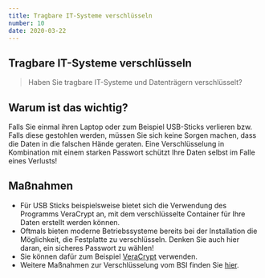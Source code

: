 ```yaml
---
title: Tragbare IT-Systeme verschlüsseln
number: 10
date: 2020-03-22
---
```


## Tragbare IT-Systeme verschlüsseln

> Haben Sie tragbare IT-Systeme und Datenträgern verschlüsselt?

## Warum ist das wichtig? 
Falls Sie einmal ihren Laptop oder zum Beispiel USB-Sticks verlieren bzw. Falls diese gestohlen werden, müssen Sie sich keine Sorgen machen, dass die Daten in die falschen Hände geraten. Eine Verschlüsselung in Kombination mit einem starken Passwort schützt Ihre Daten selbst im Falle eines Verlusts!

## Maßnahmen
* Für USB Sticks beispielsweise bietet sich die Verwendung des Programms VeraCrypt an, mit dem verschlüsselte Container für Ihre Daten erstellt werden können. 
* Oftmals bieten moderne Betriebssysteme bereits bei der Installation die Möglichkeit, die Festplatte zu verschlüsseln. Denken Sie auch hier daran, ein sicheres Passwort zu wählen!
* Sie können dafür zum Beispiel
[VeraCrypt](https://www.heise.de/download/product/veracrypt-95747) verwenden.
* Weitere Maßnahmen zur Verschlüsselung vom BSI finden Sie <a href="https://www.bsi-fuer-buerger.de/BSIFB/DE/Empfehlungen/Verschluesselung/Verschluesselung_node.html" target="_blank">hier</a>.


